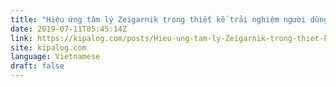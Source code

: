 ```yaml
---
title: "Hiệu ứng tâm lý Zeigarnik trong thiết kế trải nghiệm người dùng"
date: 2019-07-11T05:45:14Z
link: https://kipalog.com/posts/Hieu-ung-tam-ly-Zeigarnik-trong-thiet-ke-trai-nghiem-nguoi-dung?utm_medium=RSS&utm_source=news.12bit.vn
site: kipalog.com
language: Vietnamese
draft: false
---
```

